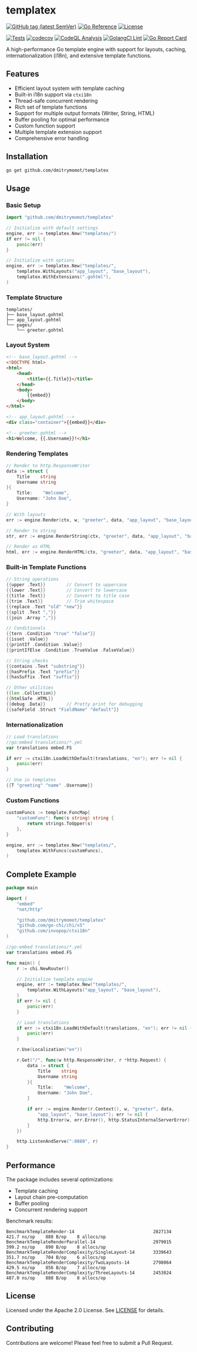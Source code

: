 # templatex

[![GitHub tag (latest SemVer)](https://img.shields.io/github/tag/dmitrymomot/templatex)](https://github.com/dmitrymomot/templatex)
[![Go Reference](https://pkg.go.dev/badge/github.com/dmitrymomot/templatex.svg)](https://pkg.go.dev/github.com/dmitrymomot/templatex)
[![License](https://img.shields.io/github/license/dmitrymomot/templatex)](https://github.com/dmitrymomot/templatex/blob/main/LICENSE)

[![Tests](https://github.com/dmitrymomot/templatex/actions/workflows/tests.yml/badge.svg)](https://github.com/dmitrymomot/templatex/actions/workflows/tests.yml)
[![codecov](https://codecov.io/github/dmitrymomot/templatex/graph/badge.svg?token=V5XK8QQYIQ)](https://codecov.io/github/dmitrymomot/templatex)
[![CodeQL Analysis](https://github.com/dmitrymomot/templatex/actions/workflows/codeql-analysis.yml/badge.svg)](https://github.com/dmitrymomot/templatex/actions/workflows/codeql-analysis.yml)
[![GolangCI Lint](https://github.com/dmitrymomot/templatex/actions/workflows/golangci-lint.yml/badge.svg)](https://github.com/dmitrymomot/templatex/actions/workflows/golangci-lint.yml)
[![Go Report Card](https://goreportcard.com/badge/github.com/dmitrymomot/templatex)](https://goreportcard.com/report/github.com/dmitrymomot/templatex)

A high-performance Go template engine with support for layouts, caching, internationalization (i18n), and extensive template functions.

## Features

- Efficient layout system with template caching
- Built-in i18n support via `ctxi18n`
- Thread-safe concurrent rendering
- Rich set of template functions
- Support for multiple output formats (Writer, String, HTML)
- Buffer pooling for optimal performance
- Custom function support
- Multiple template extension support
- Comprehensive error handling

## Installation

```bash
go get github.com/dmitrymomot/templatex
```

## Usage

### Basic Setup

```go
import "github.com/dmitrymomot/templatex"

// Initialize with default settings
engine, err := templatex.New("templates/")
if err != nil {
    panic(err)
}

// Initialize with options
engine, err := templatex.New("templates/",
    templatex.WithLayouts("app_layout", "base_layout"),
    templatex.WithExtensions(".gohtml"),
)
```

### Template Structure

```
templates/
├── base_layout.gohtml
├── app_layout.gohtml
└── pages/
    └── greeter.gohtml
```

### Layout System

```html
<!-- base_layout.gohtml -->
<!DOCTYPE html>
<html>
    <head>
        <title>{{.Title}}</title>
    </head>
    <body>
        {{embed}}
    </body>
</html>

<!-- app_layout.gohtml -->
<div class="container">{{embed}}</div>

<!-- greeter.gohtml -->
<h1>Welcome, {{.Username}}!</h1>
```

### Rendering Templates

```go
// Render to http.ResponseWriter
data := struct {
    Title    string
    Username string
}{
    Title:    "Welcome",
    Username: "John Doe",
}

// With layouts
err := engine.Render(ctx, w, "greeter", data, "app_layout", "base_layout")

// Render to string
str, err := engine.RenderString(ctx, "greeter", data, "app_layout", "base_layout")

// Render as HTML
html, err := engine.RenderHTML(ctx, "greeter", data, "app_layout", "base_layout")
```

### Built-in Template Functions

```go
// String operations
{{upper .Text}}        // Convert to uppercase
{{lower .Text}}        // Convert to lowercase
{{title .Text}}        // Convert to title case
{{trim .Text}}         // Trim whitespace
{{replace .Text "old" "new"}}
{{split .Text ","}}
{{join .Array ","}}

// Conditionals
{{tern .Condition "true" "false"}}
{{isset .Value}}
{{printIf .Condition .Value}}
{{printIfElse .Condition .TrueValue .FalseValue}}

// String checks
{{contains .Text "substring"}}
{{hasPrefix .Text "prefix"}}
{{hasSuffix .Text "suffix"}}

// Other utilities
{{len .Collection}}
{{htmlSafe .HTML}}
{{debug .Data}}        // Pretty print for debugging
{{safeField .Struct "FieldName" "default"}}
```

### Internationalization

```go
// Load translations
//go:embed translations/*.yml
var translations embed.FS

if err := ctxi18n.LoadWithDefault(translations, "en"); err != nil {
    panic(err)
}

// Use in templates
{{T "greeting" "name" .Username}}
```

### Custom Functions

```go
customFuncs := template.FuncMap{
    "customFunc": func(s string) string {
        return strings.ToUpper(s)
    },
}

engine, err := templatex.New("templates/",
    templatex.WithFuncs(customFuncs),
)
```

## Complete Example

```go
package main

import (
    "embed"
    "net/http"

    "github.com/dmitrymomot/templatex"
    "github.com/go-chi/chi/v5"
    "github.com/invopop/ctxi18n"
)

//go:embed translations/*.yml
var translations embed.FS

func main() {
    r := chi.NewRouter()

    // Initialize template engine
    engine, err := templatex.New("templates/",
        templatex.WithLayouts("app_layout", "base_layout"),
    )
    if err != nil {
        panic(err)
    }

    // Load translations
    if err := ctxi18n.LoadWithDefault(translations, "en"); err != nil {
        panic(err)
    }

    r.Use(Localization("en"))

    r.Get("/", func(w http.ResponseWriter, r *http.Request) {
        data := struct {
            Title    string
            Username string
        }{
            Title:    "Welcome",
            Username: "John Doe",
        }

        if err := engine.Render(r.Context(), w, "greeter", data,
            "app_layout", "base_layout"); err != nil {
            http.Error(w, err.Error(), http.StatusInternalServerError)
        }
    })

    http.ListenAndServe(":8080", r)
}
```

## Performance

The package includes several optimizations:

- Template caching
- Layout chain pre-computation
- Buffer pooling
- Concurrent rendering support

Benchmark results:

```
BenchmarkTemplateRender-14                              2827134    421.7 ns/op    888 B/op    8 allocs/op
BenchmarkTemplateRenderParallel-14                      2979015    399.2 ns/op    890 B/op    8 allocs/op
BenchmarkTemplateRenderComplexity/SingleLayout-14       3339643    351.7 ns/op    704 B/op    6 allocs/op
BenchmarkTemplateRenderComplexity/TwoLayouts-14         2798064    429.5 ns/op    856 B/op    7 allocs/op
BenchmarkTemplateRenderComplexity/ThreeLayouts-14       2453024    487.0 ns/op    888 B/op    8 allocs/op
```

## License

Licensed under the Apache 2.0 License. See [LICENSE](LICENSE) for details.

## Contributing

Contributions are welcome! Please feel free to submit a Pull Request.
